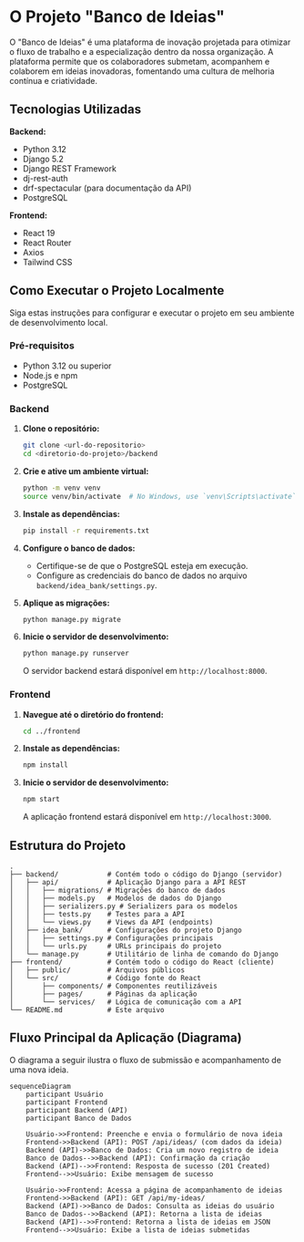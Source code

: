 # O Projeto "Banco de Ideias"

O "Banco de Ideias" é uma plataforma de inovação projetada para otimizar o fluxo de trabalho e a especialização dentro da nossa organização. A plataforma permite que os colaboradores submetam, acompanhem e colaborem em ideias inovadoras, fomentando uma cultura de melhoria contínua e criatividade.

## Tecnologias Utilizadas

**Backend:**
- Python 3.12
- Django 5.2
- Django REST Framework
- dj-rest-auth
- drf-spectacular (para documentação da API)
- PostgreSQL

**Frontend:**
- React 19
- React Router
- Axios
- Tailwind CSS

## Como Executar o Projeto Localmente

Siga estas instruções para configurar e executar o projeto em seu ambiente de desenvolvimento local.

### Pré-requisitos

- Python 3.12 ou superior
- Node.js e npm
- PostgreSQL

### Backend

1.  **Clone o repositório:**
    ```bash
    git clone <url-do-repositorio>
    cd <diretorio-do-projeto>/backend
    ```

2.  **Crie e ative um ambiente virtual:**
    ```bash
    python -m venv venv
    source venv/bin/activate  # No Windows, use `venv\Scripts\activate`
    ```

3.  **Instale as dependências:**
    ```bash
    pip install -r requirements.txt
    ```

4.  **Configure o banco de dados:**
    - Certifique-se de que o PostgreSQL esteja em execução.
    - Configure as credenciais do banco de dados no arquivo `backend/idea_bank/settings.py`.

5.  **Aplique as migrações:**
    ```bash
    python manage.py migrate
    ```

6.  **Inicie o servidor de desenvolvimento:**
    ```bash
    python manage.py runserver
    ```
    O servidor backend estará disponível em `http://localhost:8000`.

### Frontend

1.  **Navegue até o diretório do frontend:**
    ```bash
    cd ../frontend
    ```

2.  **Instale as dependências:**
    ```bash
    npm install
    ```

3.  **Inicie o servidor de desenvolvimento:**
    ```bash
    npm start
    ```
    A aplicação frontend estará disponível em `http://localhost:3000`.

## Estrutura do Projeto

```
.
├── backend/            # Contém todo o código do Django (servidor)
│   ├── api/            # Aplicação Django para a API REST
│   │   ├── migrations/ # Migrações do banco de dados
│   │   ├── models.py   # Modelos de dados do Django
│   │   ├── serializers.py # Serializers para os modelos
│   │   ├── tests.py    # Testes para a API
│   │   └── views.py    # Views da API (endpoints)
│   ├── idea_bank/      # Configurações do projeto Django
│   │   ├── settings.py # Configurações principais
│   │   └── urls.py     # URLs principais do projeto
│   └── manage.py       # Utilitário de linha de comando do Django
├── frontend/           # Contém todo o código do React (cliente)
│   ├── public/         # Arquivos públicos
│   └── src/            # Código fonte do React
│       ├── components/ # Componentes reutilizáveis
│       ├── pages/      # Páginas da aplicação
│       └── services/   # Lógica de comunicação com a API
└── README.md           # Este arquivo
```

## Fluxo Principal da Aplicação (Diagrama)

O diagrama a seguir ilustra o fluxo de submissão e acompanhamento de uma nova ideia.

```mermaid
sequenceDiagram
    participant Usuário
    participant Frontend
    participant Backend (API)
    participant Banco de Dados

    Usuário->>Frontend: Preenche e envia o formulário de nova ideia
    Frontend->>Backend (API): POST /api/ideas/ (com dados da ideia)
    Backend (API)->>Banco de Dados: Cria um novo registro de ideia
    Banco de Dados-->>Backend (API): Confirmação da criação
    Backend (API)-->>Frontend: Resposta de sucesso (201 Created)
    Frontend-->>Usuário: Exibe mensagem de sucesso

    Usuário->>Frontend: Acessa a página de acompanhamento de ideias
    Frontend->>Backend (API): GET /api/my-ideas/
    Backend (API)->>Banco de Dados: Consulta as ideias do usuário
    Banco de Dados-->>Backend (API): Retorna a lista de ideias
    Backend (API)-->>Frontend: Retorna a lista de ideias em JSON
    Frontend-->>Usuário: Exibe a lista de ideias submetidas
```
